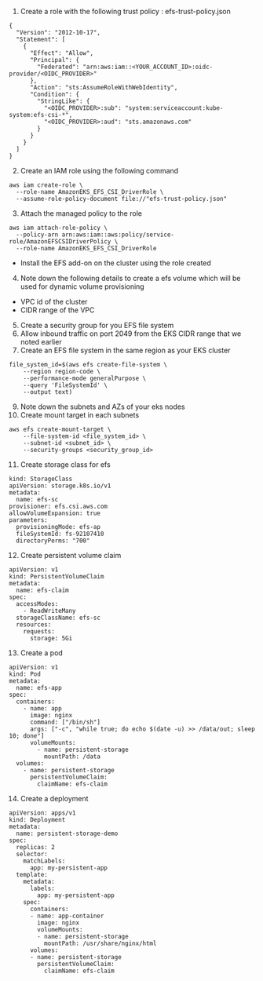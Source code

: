 1. Create a role with the following trust policy : efs-trust-policy.json

```
{
  "Version": "2012-10-17",
  "Statement": [
    {
      "Effect": "Allow",
      "Principal": {
        "Federated": "arn:aws:iam::<YOUR_ACCOUNT_ID>:oidc-provider/<OIDC_PROVIDER>"
      },
      "Action": "sts:AssumeRoleWithWebIdentity",
      "Condition": {
        "StringLike": {
          "<OIDC_PROVIDER>:sub": "system:serviceaccount:kube-system:efs-csi-*",
          "<OIDC_PROVIDER>:aud": "sts.amazonaws.com"
        }
      }
    }
  ]
}

```

2. Create an IAM role using the following command

```
aws iam create-role \
  --role-name AmazonEKS_EFS_CSI_DriverRole \
  --assume-role-policy-document file://"efs-trust-policy.json"
```

3. Attach the managed policy to the role

```
aws iam attach-role-policy \
  --policy-arn arn:aws:iam::aws:policy/service-role/AmazonEFSCSIDriverPolicy \
  --role-name AmazonEKS_EFS_CSI_DriverRole

```

- Install the EFS add-on on the cluster using the role created

4. Note down the following details to create a efs volume which will be used for dynamic volume provisioning
 - VPC id of the cluster
 - CIDR range of the VPC

5. Create a security group for you EFS file system
6.  Allow inbound traffic on port 2049 from the EKS CIDR range that we noted earlier
7.  Create an EFS file system in the same region as your EKS cluster

```
file_system_id=$(aws efs create-file-system \
    --region region-code \
    --performance-mode generalPurpose \
    --query 'FileSystemId' \
    --output text)

```

9.  Note down the subnets and AZs of your eks nodes
10.  Create mount target in each subnets

```
aws efs create-mount-target \
    --file-system-id <file_system_id> \
    --subnet-id <subnet_id> \
    --security-groups <security_group_id>

```

11. Create storage class for efs

```
kind: StorageClass
apiVersion: storage.k8s.io/v1
metadata:
  name: efs-sc
provisioner: efs.csi.aws.com
allowVolumeExpansion: true
parameters:
  provisioningMode: efs-ap
  fileSystemId: fs-92107410
  directoryPerms: "700"

```

12.  Create persistent volume claim

```
apiVersion: v1
kind: PersistentVolumeClaim
metadata:
  name: efs-claim
spec:
  accessModes:
    - ReadWriteMany
  storageClassName: efs-sc
  resources:
    requests:
      storage: 5Gi
```

13. Create a pod

```
apiVersion: v1
kind: Pod
metadata:
  name: efs-app
spec:
  containers:
    - name: app
      image: nginx
      command: ["/bin/sh"]
      args: ["-c", "while true; do echo $(date -u) >> /data/out; sleep 10; done"]
      volumeMounts:
        - name: persistent-storage
          mountPath: /data
  volumes:
    - name: persistent-storage
      persistentVolumeClaim:
        claimName: efs-claim

```

14. Create a deployment

```
apiVersion: apps/v1
kind: Deployment
metadata:
  name: persistent-storage-demo
spec:
  replicas: 2
  selector:
    matchLabels:
      app: my-persistent-app
  template:
    metadata:
      labels:
        app: my-persistent-app
    spec:
      containers:
      - name: app-container
        image: nginx
        volumeMounts:
        - name: persistent-storage
          mountPath: /usr/share/nginx/html
      volumes:
      - name: persistent-storage
        persistentVolumeClaim:
          claimName: efs-claim

```

